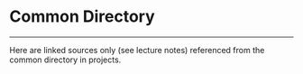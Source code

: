 # Common Directory
---

Here are linked sources only (see lecture notes) referenced from
the common directory in projects.

